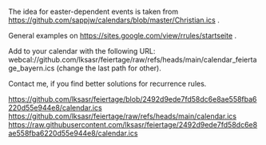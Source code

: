 The idea for easter-dependent events is taken from https://github.com/sappjw/calendars/blob/master/Christian.ics .

General examples on https://sites.google.com/view/rrules/startseite .

Add to your calendar with the following URL: webcal://github.com/lksasr/feiertage/raw/refs/heads/main/calendar_feiertage_bayern.ics (change the last path for other).

Contact me, if you find better solutions for recurrence rules.

https://github.com/lksasr/feiertage/blob/2492d9ede7fd58dc6e8ae558fba6220d55e944e8/calendar.ics
https://github.com/lksasr/feiertage/raw/refs/heads/main/calendar.ics
https://raw.githubusercontent.com/lksasr/feiertage/2492d9ede7fd58dc6e8ae558fba6220d55e944e8/calendar.ics
